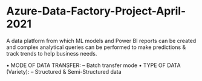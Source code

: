 # Azure-Data-Factory-Project-April-2021
A data platform from which ML models and Power BI reports can be created and complex analytical queries can be performed to make predictions & track trends to help business needs.  

•	MODE OF DATA TRANSFER: – Batch transfer mode 
•	TYPE OF DATA (Variety): – Structured & Semi-Structured data
